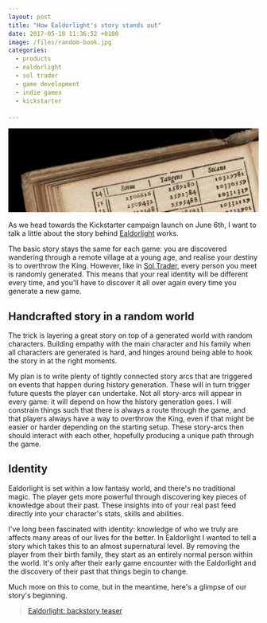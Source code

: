 ```yaml
---
layout: post
title: "How Ealdorlight's story stands out"
date: 2017-05-10 11:36:52 +0100
image: /files/random-book.jpg
categories:
  - products
  - ealdorlight
  - sol trader
  - game development
  - indie games
  - kickstarter

---
```


![random book](/files/random-book.jpg)

As we head towards the Kickstarter campaign launch on June 6th, I want to talk a little about the story behind [Ealdorlight](http://ealdorlight.com) works.

The basic story stays the same for each game: you are discovered wandering through a remote village at a young age, and realise your destiny is to overthrow the King.
However, like in [Sol Trader](http://soltrader.net), every person you meet is randomly generated. This means that your real identity will be different every time, and you'll have to discover it all over again every time you generate a new game.

## Handcrafted story in a random world

The trick is layering a great story on top of a generated world with random characters. Building empathy with the main character and his family when all characters are generated is hard, and hinges around being able to hook the story in at the right moments.

My plan is to write plenty of tightly connected story arcs that are triggered on events that happen during history generation. These will in turn trigger future quests the player can undertake. Not all story-arcs will appear in every game: it will depend on how the history generation goes. I will constrain things such that there is always a route through the game, and that players always have a way to overthrow the King, even if that might be easier or harder depending on the starting setup. These story-arcs then should interact with each other, hopefully producing a unique path through the game.

## Identity

Ealdorlight is set within a low fantasy world, and there's no traditional magic. The player gets more powerful through discovering key pieces of knowledge about their past. These insights into of your real past feed directly into your character's stats, skills and abilities.

I've long been fascinated with identity: knowledge of who we truly are affects many areas of our lives for the better. In Ealdorlight I wanted to tell a story which takes this to an almost supernatural level. By removing the player from their birth family, they start as an entirely normal person within the world. It's only after their early game encounter with the Ealdorlight and the discovery of their past that things begin to change.

Much more on this to come, but in the meantime, here's a glimpse of our story's beginning.

<blockquote class="imgur-embed-pub" lang="en" data-id="a/Lvk7V"><a href="//imgur.com/Lvk7V">Ealdorlight: backstory teaser</a></blockquote><script async src="//s.imgur.com/min/embed.js" charset="utf-8"></script>
